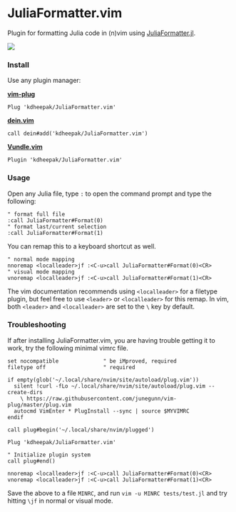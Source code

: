 # JuliaFormatter.vim

Plugin for formatting Julia code in (n)vim using [JuliaFormatter.jl](https://github.com/domluna/JuliaFormatter.jl).

![](https://user-images.githubusercontent.com/1813121/72941091-0b146300-3d68-11ea-9c95-75ec979caf6e.gif)

### Install

Use any plugin manager:

**[vim-plug](https://github.com/junegunn/vim-plug)**

```vim
Plug 'kdheepak/JuliaFormatter.vim'
```

**[dein.vim](https://github.com/Shougo/dein.vim)**

```vim
call dein#add('kdheepak/JuliaFormatter.vim')
```

**[Vundle.vim](https://github.com/junegunn/vim-plug)**

```vim
Plugin 'kdheepak/JuliaFormatter.vim'
```

### Usage

Open any Julia file, type `:` to open the command prompt and type the following:

```vim
" format full file
:call JuliaFormatter#Format(0)
" format last/current selection
:call JuliaFormatter#Format(1)
```

You can remap this to a keyboard shortcut as well.

```vim
" normal mode mapping
nnoremap <localleader>jf :<C-u>call JuliaFormatter#Format(0)<CR>
" visual mode mapping
vnoremap <localleader>jf :<C-u>call JuliaFormatter#Format(1)<CR>
```

The vim documentation recommends using `<localleader>` for a filetype plugin, but feel free to use `<leader>` or `<localleader>` for this remap.
In vim, both `<leader>` and `<localleader>` are set to the `\` key by default.

### Troubleshooting

If after installing JuliaFormatter.vim, you are having trouble getting it to work, try the following minimal vimrc file.


```vim
set nocompatible              " be iMproved, required
filetype off                  " required

if empty(glob('~/.local/share/nvim/site/autoload/plug.vim'))
  silent !curl -fLo ~/.local/share/nvim/site/autoload/plug.vim --create-dirs
    \ https://raw.githubusercontent.com/junegunn/vim-plug/master/plug.vim
  autocmd VimEnter * PlugInstall --sync | source $MYVIMRC
endif

call plug#begin('~/.local/share/nvim/plugged')

Plug 'kdheepak/JuliaFormatter.vim'

" Initialize plugin system
call plug#end()

nnoremap <localleader>jf :<C-u>call JuliaFormatter#Format(0)<CR>
vnoremap <localleader>jf :<C-u>call JuliaFormatter#Format(1)<CR>
```

Save the above to a file `MINRC`, and run `vim -u MINRC tests/test.jl` and try hitting `\jf` in normal or visual mode.
